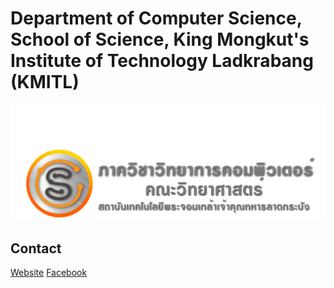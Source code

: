 # Department of Computer Science, School of Science, King Mongkut's Institute of Technology Ladkrabang (KMITL)

<p align="center">
  <img src="./cs-logo.png" alt="CS" /></a>
</p>

## Contact
[Website](https://www.science.kmitl.ac.th/department-com#/about) [Facebook](https://www.facebook.com/cskmitl/?locale=th_TH)